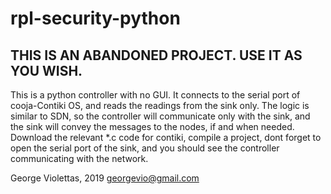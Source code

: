 # rpl-security-python
## THIS IS AN ABANDONED PROJECT. USE IT AS YOU WISH.
This is a python controller with no GUI. It connects to the serial port of cooja-Contiki OS, and reads the readings from the sink only.
The logic is similar to SDN, so the controller will communicate only with the sink, and the sink will convey the messages to the nodes, if and when needed.
Download the relevant \*.c code for contiki, compile a project, dont forget to open the serial port of the sink, and you should see the controller communicating with the network.

George Violettas, 2019
georgevio@gmail.com
